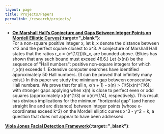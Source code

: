```yaml
---
layout: page
title: Projects/Papers
permalink: /research/projects/
---
```

- **[On Marshall Hall’s Conjecture and Gaps Between Integer Points on Mordell Elliptic Curves](https://arxiv.org/pdf/1410.0078.pdf){:target="_blank"}**: <br>
For a non-square positive integer x, let k_x denote the distance between x^3 and the perfect square closest to x^3. A conjecture of Marshall Hall states that the ratios r_x = (x^(1/2))/k_x, are bounded above. (Elkies has shown that any such bound must exceed 46.6.) Let {x(n)} be the sequence of "Hall numbers": positive non-square integers for which r_x(n) exceeds 1. Extensive computer searches have identified approximately 50 Hall numbers. (It can be proved that infinitely many exist.) In this paper we study the minimum gap between consecutive Hall numbers. We prove that for all n, x(n + 1) - x(n) > (1/5)x(n)^(1/6), with stronger gaps applying when x(n) is close to perfect even or odd squares (approximately x(n)^(1/3) or x(n)^(1/4), respectively). This result has obvious implications for the minimum "horizontal gap" (and hence straight line and arc distance) between integer points (whose x-coordinates exceed k^2) on the Mordell elliptic curves x^3 - y^2 = k, a question that does not appear to have been addressed.

**[Viola Jones Facial Detection Framework](https://github.com/rydmel/Viola-Jones){:target="_blank"}**: <br>



